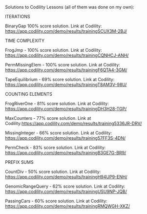 Solutions to Codility Lessons (all of them was done on my own):


ITERATIONS

BinaryGap 100% score solution.
Link at Codility: https://app.codility.com/demo/results/trainingSCUX3M-2BJ/


TIME COMPLEXITY

FrogJmp - 100% score solution.
Link at Codility: https://app.codility.com/demo/results/trainingCQNHCJ-ANH/

PermMissingElem - 100% score solution.
Link at Codility: https://app.codility.com/demo/results/trainingF6QTA4-3GM/


TapeEquilibrium - 69% score solution. 
Link at Codility: https://app.codility.com/demo/results/trainingT8AM3V-98U/



COUNTING ELEMENTS

FrogRiverOne - 81% score solution. 
Link at Codility: https://app.codility.com/demo/results/trainingDH3H28-TGP/

MaxCounters - 77% score solution. 
Link at Codility:https://app.codility.com/demo/results/training5336JR-DRV/

MissingInteger - 66% score solution. 
Link at Codility: https://app.codility.com/demo/results/training57FF3S-4DN/

PermCheck - 83% score solution. 
Link at Codility: https://app.codility.com/demo/results/trainingB3GE7G-BR9/


PREFIX SUMS

CountDiv - 50% score solution.
Link at Codility: https://app.codility.com/demo/results/trainingH94UP9-ENH/

GenomicRangeQuery - 62% score solution.
Link at Codility: https://app.codility.com/demo/results/trainingUSU9NP-JQB/

PassingCars - 60% score solution.
Link at Codility: https://app.codility.com/demo/results/trainingRMQWGH-XKZ/


